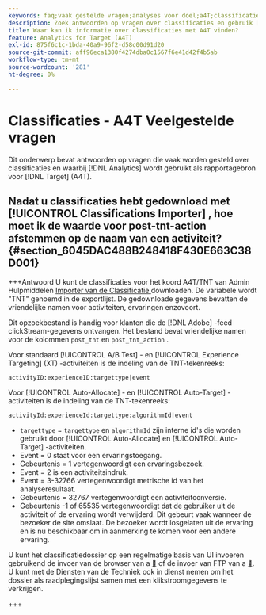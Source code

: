 ```yaml
---
keywords: faq;vaak gestelde vragen;analyses voor doel;a4T;classificaties;classificatie;classificaties importeur;post-tnt-action;gebeurteniscodes
description: Zoek antwoorden op vragen over classificaties en gebruik [!UICONTROL Analytics for Target] (A4T).
title: Waar kan ik informatie over classificaties met A4T vinden?
feature: Analytics for Target (A4T)
exl-id: 875f6c1c-1bda-40a9-96f2-d58c00d91d20
source-git-commit: aff96eca1380f4274dba0c1567f6e41d42f4b5ab
workflow-type: tm+mt
source-wordcount: '281'
ht-degree: 0%

---
```


# Classificaties - A4T Veelgestelde vragen

Dit onderwerp bevat antwoorden op vragen die vaak worden gesteld over classificaties en waarbij [!DNL Analytics] wordt gebruikt als rapportagebron voor [!DNL Target] (A4T).

## Nadat u classificaties hebt gedownload met [!UICONTROL Classifications Importer] , hoe moet ik de waarde voor post-tnt-action afstemmen op de naam van een activiteit? {#section_6045DAC488B248418F430E663C38D001}

+++Antwoord
U kunt de classificaties voor het koord A4T/TNT van Admin Hulpmiddelen [ Importer van de Classificatie ](https://experienceleague.adobe.com/docs/analytics/components/classifications/classifications-importer/c-working-with-saint.html) downloaden. De variabele wordt &quot;TNT&quot; genoemd in de exportlijst. De gedownloade gegevens bevatten de vriendelijke namen voor activiteiten, ervaringen enzovoort.

Dit opzoekbestand is handig voor klanten die de [!DNL Adobe] -feed clickStream-gegevens ontvangen. Het bestand bevat vriendelijke namen voor de kolommen `post_tnt` en `post_tnt_action` .

Voor standaard [!UICONTROL A/B Test] - en [!UICONTROL Experience Targeting] (XT) -activiteiten is de indeling van de TNT-tekenreeks:

```
activityID:experienceID:targettype|event
```

Voor [!UICONTROL Auto-Allocate] - en [!UICONTROL Auto-Target] -activiteiten is de indeling van de TNT-tekenreeks:

```
activityId:experienceId:targettype:algorithmId|event
```

* `targettype` = `targettype` en `algorithmId` zijn interne id&#39;s die worden gebruikt door [!UICONTROL Auto-Allocate] en [!UICONTROL Auto-Target] -activiteiten.
* Event = 0 staat voor een ervaringstoegang.
* Gebeurtenis = 1 vertegenwoordigt een ervaringsbezoek.
* Event = 2 is een activiteitsindruk.
* Event = 3-32766 vertegenwoordigt metrische id van het analyseresultaat.
* Gebeurtenis = 32767 vertegenwoordigt een activiteitconversie.
* Gebeurtenis -1 of 65535 vertegenwoordigt dat de gebruiker uit de activiteit of de ervaring wordt verwijderd. Dit gebeurt vaak wanneer de bezoeker de site omslaat. De bezoeker wordt losgelaten uit de ervaring en is nu beschikbaar om in aanmerking te komen voor een andere ervaring.

U kunt het classificatiedossier op een regelmatige basis van UI invoeren gebruikend de invoer van de browser van a [&#128279;](https://experienceleague.adobe.com/docs/analytics/components/classifications/classifications-importer/browser-import.html?lang=en) of de invoer van FTP van a [&#128279;](https://experienceleague.adobe.com/docs/analytics/components/classifications/classifications-importer/import-file.html?lang=en). U kunt met de Diensten van de Techniek ook in dienst nemen om het dossier als raadplegingslijst samen met een klikstroomgegevens te verkrijgen.

+++
